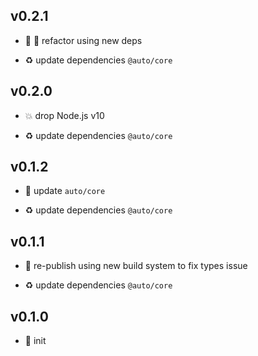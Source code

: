 ## v0.2.1

* 🐞 🐞 refactor using new deps

* ♻️ update dependencies `@auto/core`

## v0.2.0

* 💥 drop Node.js v10

* ♻️ update dependencies `@auto/core`

## v0.1.2

* 🐞 update `auto/core`

* ♻️ update dependencies `@auto/core`

## v0.1.1

* 🐞 re-publish using new build system to fix types issue

* ♻️ update dependencies `@auto/core`

## v0.1.0

* 🐣 init
